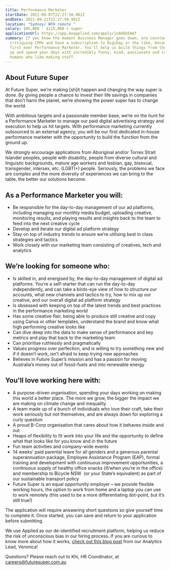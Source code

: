 ```yaml
---
title: Performance Marketer
startDate: 2021-09-07T22:27:50.981Z
endDate: 2021-09-21T22:27:50.991Z
location: "Sydney/ WFH remote "
salary: $95,000 - $115,000 + super
applicationUrl: https://app.beapplied.com/apply/io8dbb5m6f
summary: If you know the moment Business Manager goes down, are constantly
  critiquing CPMs and have a subscription to DigiDay or the like, become our
  first ever Performance Marketer. You'll help us build things from the ground
  up and spend your days with incredibly funny, kind, passionate and creative
  humans who like making stuff.
---
```

## About Future Super

At Future Super, we’re making \[sh]it happen and changing the way super is done. By giving people a chance to invest their life savings in companies that don’t harm the planet, we’re showing the power super has to change the world. 

With ambitious targets and a passionate member base, we’re on the hunt for a Performance Marketer to manage our paid digital advertising strategy and execution to help us hit targets. With performance marketing currently outsourced to an external agency, you will be our first dedicated in-house performance marketer with the opportunity to build the function from the ground up.

We strongly encourage applications from Aboriginal and/or Torres Strait Islander peoples, people with disability, people from diverse cultural and linguistic backgrounds, mature age workers and lesbian, gay, bisexual, transgender, intersex, etc. (LGBTI+) people. Seriously, the problems we face are complex and the more diversity of experiences we can bring to the table, the better our solutions become.

## As a Performance Marketer you will:

* Be responsible for the day-to-day management of our ad platforms, including managing our monthly media budget, uploading creative, monitoring results, and playing results and insights back to the team to feed into the next creative cycle
* Develop and iterate our digital ad platform strategy
* Stay on top of industry trends to ensure we’re utilising best in class strategies and tactics
* Work closely with our marketing team consisting of creatives, tech and analytics

## We’re looking for someone who:

* Is skilled in, and energised by, the day-to-day management of digital ad platforms. You’re a self-starter that can run the day-to-day independently, and can take a birds-eye view of how to structure our accounts, what new channels and tactics to try, how to mix up our creative, and our overall digital ad platform strategy
* Is obsessed with keeping on top of the latest trends and best practices in the performance marketing world
* Has some creative flair, being able to produce still creative and copy using Canva or other templates, understand the brand and know what high performing creative looks like
* Can dive deep into the data to make sense of performance and key metrics and play that back to the marketing team
* Can prioritise ruthlessly and pragmatically 
* Values progress over perfection, and is willing to try something new and if it doesn’t work, isn’t afraid to keep trying new approaches
* Believes in Future Super’s mission and has a passion for moving Australia’s money out of fossil-fuels and into renewable energy 

## You'll love working here with:

* A purpose-driven organisation, spending your days working on making this world a better place. The more we grow, the bigger the impact we are making on climate change and inequality
* A team made up of a bunch of individuals who love their craft, take their work seriously but not themselves, and are always down for exploring a curly question
* A proud B-Corp organisation that cares about how it behaves inside and out
* Heaps of flexibility to fit work into your life and the opportunity to define what that looks like for you know and in the future
* Fun team activities and company-wide events
* 14 weeks’ paid parental leave for all genders and a generous parental superannuation package, Employee Assistance Program (EAP), formal training and development with continuous improvement opportunities, a continuous supply of healthy office snacks (if/when you’re in the office) and membership to Bicycle NSW  (or your State’s equivalent) as part of our sustainable transport policy
* Future Super is an equal opportunity employer – we provide flexible working hours, the option to work from home and a laptop you can use to work remotely (this used to be a more differentiating dot-point, but it’s still true!)

The application will require answering short questions so give yourself time to complete it. Once started, you can save and return to your application before submitting.

We use Applied as our de-identified recruitment platform, helping us reduce the risk of unconscious bias in our hiring process. If you are curious to know more about how it works, [check out this blog post](https://www.linkedin.com/pulse/how-de-identified-recruitment-improving-diversity-our-veronica/?trackingId=0MnwcX%2BBRQSOTl0oogaIbA%3D%3D) from our Analytics Lead, Veronica! 

Questions? Please reach out to Khi, HR Coordinator, at careers@futuresuper.com.au
